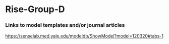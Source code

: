 # Rise-Group-D

### Links to model templates and/or journal articles

https://senselab.med.yale.edu/modeldb/ShowModel?model=120320#tabs-1
